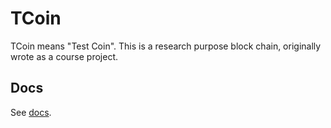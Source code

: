 # TCoin

TCoin means "Test Coin". This is a research purpose block chain, originally wrote as a course project.

## Docs

See [docs](docs/).